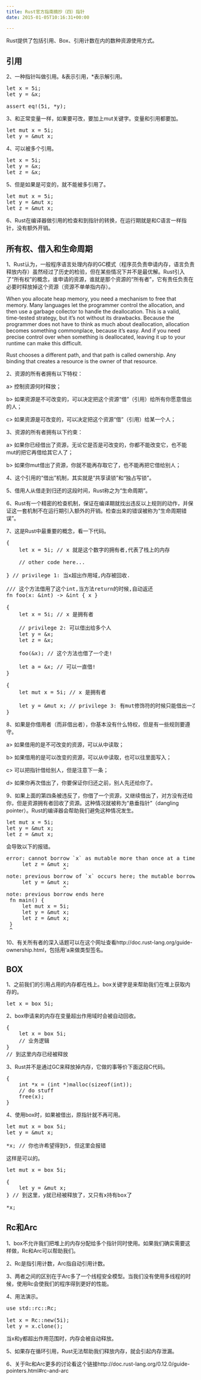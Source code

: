 ```yaml
---
title: Rust官方指南摘抄（四）指针
date: 2015-01-05T10:16:31+00:00

---
```


Rust提供了包括引用、Box、引用计数在内的数种资源使用方式。

## 引用

2、一种指针叫做引用。&表示引用，*表示解引用。

<pre>let x = 5i;
let y = &x;

assert_eq!(5i, *y);
</pre>

3、和正常变量一样，如果要可改，要加上mut关键字。变量和引用都要加。

<pre>let mut x = 5i;
let y = &mut x;
</pre>

4、可以被多个引用。

<pre>let x = 5i;
let y = &x;
let z = &x;
</pre>

5、但是如果是可变的，就不能被多引用了。

<pre>let mut x = 5i;
let y = &mut x;
let z = &mut x;
</pre>

6、Rust在编译器做引用的检查和到指针的转换，在运行期就是和C语言一样指针，没有额外开销。

## 所有权、借入和生命周期

1、Rust认为，一般程序语言处理内存的GC模式（程序员负责申请内存，语言负责释放内存）虽然经过了历史的检验，但在某些情况下并不是最优解。Rust引入了“所有权”的概念，谁申请的资源，谁就是那个资源的“所有者”，它有责任负责在必要时释放掉这个资源（资源不单单指内存）。
  
When you allocate heap memory, you need a mechanism to free that memory. Many languages let the programmer control the allocation, and then use a garbage collector to handle the deallocation. This is a valid, time-tested strategy, but it&#8217;s not without its drawbacks. Because the programmer does not have to think as much about deallocation, allocation becomes something commonplace, because it&#8217;s easy. And if you need precise control over when something is deallocated, leaving it up to your runtime can make this difficult.

Rust chooses a different path, and that path is called ownership. Any binding that creates a resource is the owner of that resource.

2、资源的所有者拥有以下特权：
  
a> 控制资源何时释放；
  
b> 如果资源是不可改变的，可以决定把这个资源“借”（引用）给所有你愿意借出的人；
  
c> 如果资源是可改变的，可以决定把这个资源“借”（引用）给某一个人；

3、资源的所有者拥有以下约束：
  
a> 如果你已经借出了资源，无论它是否是可改变的，你都不能改变它，也不能mut的把它再借给其它人了；
  
b> 如果你mut借出了资源，你就不能再存取它了，也不能再把它借给别人；

4、这个引用的“借出”机制，其实就是“共享读锁”和“独占写锁”。

5、借用人从借走到归还的这段时间，Rust称之为“生命周期”。

6、Rust有一个精密的检查机制，保证在编译期就找出违反以上规则的动作，并保证这一套机制不在运行期引入额外的开销。检查出来的错误被称为“生命周期错误”。

7、这是Rust中最重要的概念，看一下代码。

<pre>{
    let x = 5i; // x 就是这个数字的拥有者,代表了栈上的内存

    // other code here...

} // privilege 1: 当x超出作用域,内存被回收.

/// 这个方法借用了这个int,当方法return的时候,自动返还
fn foo(x: &int) -> &int { x }

{
    let x = 5i; // x 是拥有者

    // privilege 2: 可以借出给多个人
    let y = &x;
    let z = &x;

    foo(&x); // 这个方法也借了一个走!

    let a = &x; // 可以一直借!
}

{
    let mut x = 5i; // x 是拥有者

    let y = &mut x; // privilege 3: 有mut修饰符的时候只能借出一次
}
</pre>

8、如果是你借用者（而非借出者），你基本没有什么特权，但是有一些规则要遵守。
  
a> 如果借用的是不可改变的资源，可以从中读取；
  
b> 如果借用的是可以改变的资源，可以从中读取，也可以往里面写入；
  
c> 可以把指针借给别人，但是注意下一条；
  
d> 如果你再次借出了，你要保证你归还之前，别人先还给你了。

9、如果上面的第四条被违反了，你借了一个资源，又继续借出了，对方没有还给你，但是资源拥有者回收了资源。这种情况就被称为“悬垂指针”（dangling pointer）。Rust的编译器会帮助我们避免这种情况发生。

<pre>let mut x = 5i;
let y = &mut x;
let z = &mut x;
</pre>

会导致以下的报错。

<pre>error: cannot borrow `x` as mutable more than once at a time
     let z = &mut x;
                  ^
note: previous borrow of `x` occurs here; the mutable borrow prevents subsequent moves, borrows, or modification of `x` until the borrow ends
     let y = &mut x;
                  ^
note: previous borrow ends here
 fn main() {
     let mut x = 5i;
     let y = &mut x;
     let z = &mut x;
 }
 ^
</pre>

10、有关所有者的深入话题可以在这个网址查看http://doc.rust-lang.org/guide-ownership.html，包括用&#8217;a来做类型签名。

## BOX

1、之前我们的引用占用的内存都在栈上。box关键字是来帮助我们在堆上获取内存的。

<pre>let x = box 5i;
</pre>

2、box申请来的内存在变量超出作用域时会被自动回收。

<pre>{
    let x = box 5i;
    // 业务逻辑
}
// 到这里内存已经被释放
</pre>

3、Rust并不是通过GC来释放掉内存，它做的事等价下面这段C代码。

<pre>{
    int *x = (int *)malloc(sizeof(int));
    // do stuff
    free(x);
}
</pre>

4、使用box时，如果被借出，原指针就不再可用。

<pre>let mut x = box 5i;
let y = &mut x;

*x; // 你也许希望得到5, 但这里会报错
</pre>

这样是可以的。

<pre>let mut x = box 5i;

{
    let y = &mut x;
} // 到这里，y就已经被释放了，又只有x持有box了

*x;
</pre>

## Rc和Arc

1、box不允许我们把堆上的内存分配给多个指针同时使用。如果我们确实需要这样做，Rc和Arc可以帮助我们。

2、Rc是指引用计数，Arc指自动引用计数。

3、两者之间的区别在于Arc多了一个线程安全模型。当我们没有使用多线程的时候，使用Rc会使我们的程序得到更好的性能。

4、用法演示。

<pre>use std::rc::Rc;

let x = Rc::new(5i);
let y = x.clone();
</pre>

当x和y都超出作用范围时，内存会被自动释放。

5、如果存在循环引用，Rust无法帮助我们释放内存，就会引起内存泄漏。

6、关于Rc和Arc更多的讨论看这个链接http://doc.rust-lang.org/0.12.0/guide-pointers.html#rc-and-arc
